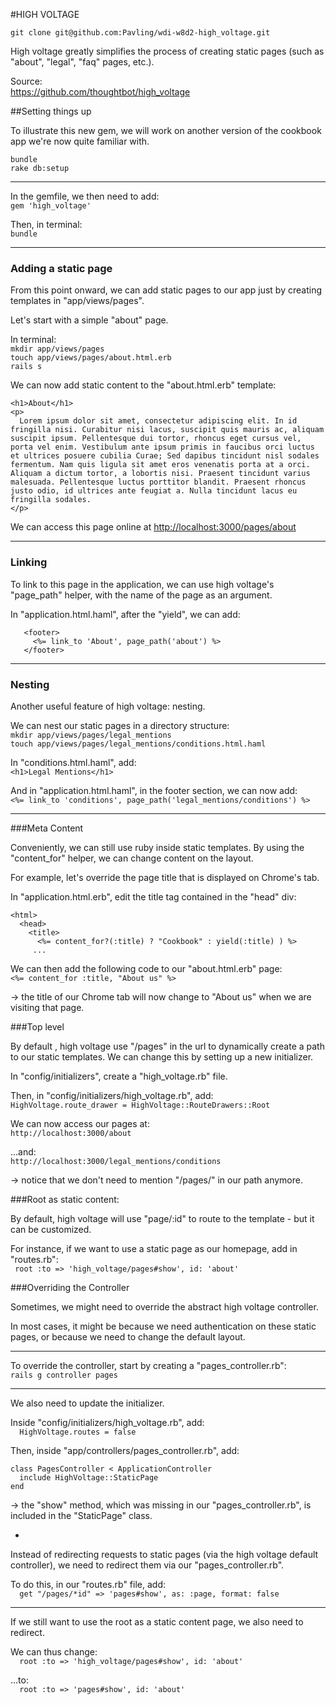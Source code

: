
#HIGH VOLTAGE

    git clone git@github.com:Pavling/wdi-w8d2-high_voltage.git

High voltage greatly simplifies the process of creating static pages (such as "about", "legal", "faq" pages, etc.).

Source:  
<https://github.com/thoughtbot/high_voltage>


##Setting things up

To illustrate this new gem, we will work on another version of the cookbook app we're now quite familiar with.

 
`bundle`  
`rake db:setup`  

- - -

In the gemfile, we then need to add:   
`gem 'high_voltage'`

Then, in terminal:  
`bundle`

- - -

### Adding a static page

From this point onward, we can add static pages to our app just by creating templates in "app/views/pages".

Let's start with a simple "about" page.

In terminal:  
`mkdir app/views/pages`  
`touch app/views/pages/about.html.erb`  
`rails s`  

We can now add static content to the "about.html.erb" template:  

```
<h1>About</h1>
<p>
  Lorem ipsum dolor sit amet, consectetur adipiscing elit. In id fringilla nisi. Curabitur nisi lacus, suscipit quis mauris ac, aliquam suscipit ipsum. Pellentesque dui tortor, rhoncus eget cursus vel, porta vel enim. Vestibulum ante ipsum primis in faucibus orci luctus et ultrices posuere cubilia Curae; Sed dapibus tincidunt nisl sodales fermentum. Nam quis ligula sit amet eros venenatis porta at a orci. Aliquam a dictum tortor, a lobortis nisi. Praesent tincidunt varius malesuada. Pellentesque luctus porttitor blandit. Praesent rhoncus justo odio, id ultrices ante feugiat a. Nulla tincidunt lacus eu fringilla sodales.
</p>
```

We can access this page online at <http://localhost:3000/pages/about>

- - -

### Linking

To link to this page in the application, we can use high voltage's "page_path" helper, with the name of the page as an argument.

In "application.html.haml", after the "yield", we can add:

```
   <footer>
     <%= link_to 'About', page_path('about') %>
   </footer>
```
- - -

### Nesting


Another useful feature of high voltage: nesting.

We can nest our static pages in a directory structure:  
`mkdir app/views/pages/legal_mentions`  
`touch app/views/pages/legal_mentions/conditions.html.haml`

In "conditions.html.haml", add:  
`<h1>Legal Mentions</h1>`

And in "application.html.haml", in the footer section, we can now add:    
`<%= link_to 'conditions', page_path('legal_mentions/conditions') %>`

- - - 


###Meta Content

Conveniently, we can still use ruby inside static templates. By using the "content_for" helper, we can change content on the layout.

For example, let's override the page title that is displayed on Chrome's tab.

In "application.html.erb", edit the title tag contained in the "head" div:  

```
<html>
  <head>
    <title>
      <%= content_for?(:title) ? "Cookbook" : yield(:title) ) %>
     ...
```

We can then add the following code to our "about.html.erb" page:  
`<%= content_for :title, "About us" %>`  

-> the title of our Chrome tab will now change to "About us" when we are visiting that page.


###Top level 

By default , high voltage use "/pages" in the url to dynamically create a path to our static templates. We can change this by setting up a new initializer.

In "config/initializers", create a "high_voltage.rb" file. 

Then, in "config/initializers/high_voltage.rb", add:  
`HighVoltage.route_drawer = HighVoltage::RouteDrawers::Root`

We can now access our pages at:  
`http://localhost:3000/about`  

...and:  
`http://localhost:3000/legal_mentions/conditions`

-> notice that we don't need to mention "/pages/" in our path anymore.


###Root as static content:  

By default, high voltage will use "page/:id" to route to the template - but it can be customized.

For instance, if we want to use a static page as our homepage, add in "routes.rb":  
 ` root :to => 'high_voltage/pages#show', id: 'about'`


###Overriding the Controller


Sometimes, we might need to override the abstract high voltage controller. 

In most cases, it might be because we need authentication on these static pages, or because we need to change the default layout.

- - -

To override the controller, start by creating a "pages_controller.rb":  
`rails g controller pages`

- - - 

We also need to update the initializer.

Inside "config/initializers/high_voltage.rb", add:  
`  HighVoltage.routes = false`

Then, inside "app/controllers/pages_controller.rb", add:

```
class PagesController < ApplicationController
  include HighVoltage::StaticPage
end
```

-> the "show" method, which was missing in our "pages_controller.rb", is included in the "StaticPage" class.

-

Instead of redirecting requests to static pages (via the high voltage default controller), we need to redirect them via our "pages_controller.rb". 

To do this, in our "routes.rb" file, add:  
`  get "/pages/*id" => 'pages#show', as: :page, format: false`

- - -

If we still want to use the root as a static content page, we also need to redirect.

We can thus change:  
`  root :to => 'high_voltage/pages#show', id: 'about'`

...to:  
`  root :to => 'pages#show', id: 'about'`